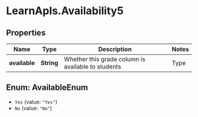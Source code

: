 # LearnApIs.Availability5

## Properties
Name | Type | Description | Notes
------------ | ------------- | ------------- | -------------
**available** | **String** | Whether this grade column is available to students   | Type      | Description  | --------- | --------- | | Yes | Students may view the grade column. | | No | Students may not view the grade column. |  | [optional] 

<a name="AvailableEnum"></a>
## Enum: AvailableEnum

* `Yes` (value: `"Yes"`)
* `No` (value: `"No"`)

